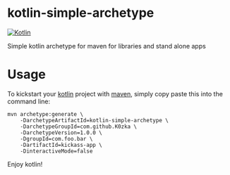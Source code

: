 kotlin-simple-archetype
=======================

[![Kotlin](https://img.shields.io/badge/kotlin-1.0.0-blue.svg)](http://kotlinlang.org)


Simple kotlin archetype for maven for libraries and stand alone apps

Usage
=====

To kickstart your [kotlin](http://kotlinlang.org/) project with [maven](http://maven.apache.org/), simply copy paste this into the command line:

```
mvn archetype:generate \
    -DarchetypeArtifactId=kotlin-simple-archetype \
    -DarchetypeGroupId=com.github.K0zka \
    -DarchetypeVersion=1.0.0 \
    -DgroupId=com.foo.bar \
    -DartifactId=kickass-app \
    -DinteractiveMode=false
```
Enjoy kotlin!
